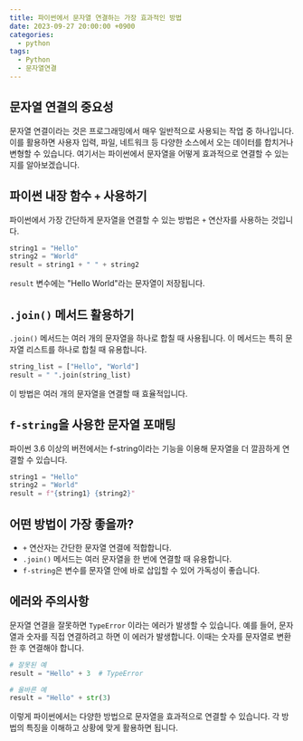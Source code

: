```yaml
---
title: 파이썬에서 문자열 연결하는 가장 효과적인 방법
date: 2023-09-27 20:00:00 +0900
categories:
  - python
tags:
  - Python
  - 문자열연결
---
```

## 문자열 연결의 중요성

문자열 연결이라는 것은 프로그래밍에서 매우 일반적으로 사용되는 작업 중 하나입니다. 이를 활용하면 사용자 입력, 파일, 네트워크 등 다양한 소스에서 오는 데이터를 합치거나 변형할 수 있습니다. 여기서는 파이썬에서 문자열을 어떻게 효과적으로 연결할 수 있는지를 알아보겠습니다.

## 파이썬 내장 함수 `+` 사용하기

파이썬에서 가장 간단하게 문자열을 연결할 수 있는 방법은 `+` 연산자를 사용하는 것입니다.

```python
string1 = "Hello"
string2 = "World"
result = string1 + " " + string2
```

`result` 변수에는 "Hello World"라는 문자열이 저장됩니다.

## `.join()` 메서드 활용하기

`.join()` 메서드는 여러 개의 문자열을 하나로 합칠 때 사용됩니다. 이 메서드는 특히 문자열 리스트를 하나로 합칠 때 유용합니다.

```python
string_list = ["Hello", "World"]
result = " ".join(string_list)
```

이 방법은 여러 개의 문자열을 연결할 때 효율적입니다.

## `f-string`을 사용한 문자열 포매팅

파이썬 3.6 이상의 버전에서는 f-string이라는 기능을 이용해 문자열을 더 깔끔하게 연결할 수 있습니다.

```python
string1 = "Hello"
string2 = "World"
result = f"{string1} {string2}"
```

## 어떤 방법이 가장 좋을까?

- `+` 연산자는 간단한 문자열 연결에 적합합니다.
- `.join()` 메서드는 여러 문자열을 한 번에 연결할 때 유용합니다.
- `f-string`은 변수를 문자열 안에 바로 삽입할 수 있어 가독성이 좋습니다.

## 에러와 주의사항

문자열 연결을 잘못하면 `TypeError` 이라는 에러가 발생할 수 있습니다. 예를 들어, 문자열과 숫자를 직접 연결하려고 하면 이 에러가 발생합니다. 이때는 숫자를 문자열로 변환한 후 연결해야 합니다.

```python
# 잘못된 예
result = "Hello" + 3  # TypeError

# 올바른 예
result = "Hello" + str(3)
```

이렇게 파이썬에서는 다양한 방법으로 문자열을 효과적으로 연결할 수 있습니다. 각 방법의 특징을 이해하고 상황에 맞게 활용하면 됩니다.